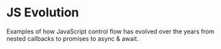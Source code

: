 # JS Evolution

Examples of how JavaScript control flow has evolved over the years 
from nested callbacks to promises to async & await.
